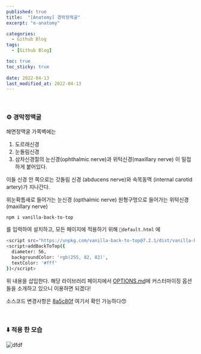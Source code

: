 ```yaml
---
published: true
title:  "[Anatomy] 경막정맥굴"
excerpt: "e-anatomy"

categories:
  - Github Blog
tags:
  - [Github Blog]

toc: true
toc_sticky: true
 
date: 2022-04-13
last_modified_at: 2022-04-13
---
```


<br>

### ⚙️ 경막정맥굴
해면정맥굴 가쪽벽에는 
1. 도르래신경 
2. 눈돌림신경 
3. 삼차신경절의 눈신경(ophthalmic nerve)과 위턱신경(maxillary nerve)
이 밀접하게 붙어있다. 

이들 신경 안 쪽으로는 
갓돌림 신경 (abducens nerve)와 속목동맥 (internal carotid artery)가 지나간다. 

위눈확틈새로 들어가는 눈신경 (opthalmic nerve)
원형구멍으로 들어가는 위턱신경 (maxillary nerve)
```bash
npm i vanilla-back-to-top
```

를 입력하여 설치하고, 모든 페이지에 적용하기 위해 `📃default.html` 에

```bash
<script src="https://unpkg.com/vanilla-back-to-top@7.2.1/dist/vanilla-back-to-top.min.js"></script>
<script>addBackToTop({
  diameter: 56,
  backgroundColor: 'rgb(255, 82, 82)',
  textColor: '#fff'
})</script>
```
위 내용을 삽입한다. 해당 라이브러리 페이지에서 [OPTIONS.md](https://github.com/vfeskov/vanilla-back-to-top/blob/v7.2.1/OPTIONS.md)에 커스터마이징 옵션들을 소개하고 있으니 이용하면 되겠다!

소스코드 변경사항은 [8a5c80f](https://github.com/devyuseon/devyuseon.github.io/commit/8a5c80f8f7d67d109216c1d8ccc34637dd7fe8f8) 여기서 확인 가능하다😙

<br>

### ⬇️ 적용 한 모습
![dfdf](https://user-images.githubusercontent.com/67352902/150345794-61e136d0-3afe-460b-8277-9b0cffbc6146.gif)